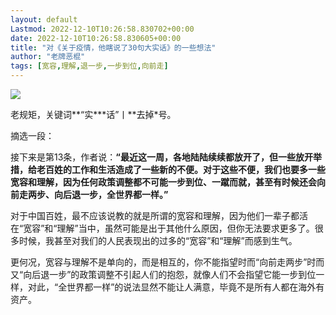 ```yaml
---
layout: default
Lastmod: 2022-12-10T10:26:58.830702+00:00
date: 2022-12-10T10:26:58.830605+00:00
title: "对《关于疫情，他瞎说了30句大实话》的一些想法"
author: "老牌恶棍"
tags: [宽容,理解,退一步,一步到位,向前走]
---
```


![](https://images.weserv.nl/?url=https%3A//mmbiz.qpic.cn/mmbiz_png/1ibcel4Rn6CRApFDAVBJiaCOicjOBfulib7FKK2STo76VwFtYfPE6jVv6Q2kt8z1DlW5IALMcu7sk1BBB4shIibLJIQ/640%3Fwx_fmt%3Dpng)

老规矩，关键词**“实\*\*\*话”丨**去掉\*号。

摘选一段：

接下来是第13条，作者说：**“最近这一周，各地陆陆续续都放开了，但一些放开举措，给老百姓的工作和生活造成了一些新的不便。对于这些不便，我们也要多一些宽容和理解，因为任何政策调整都不可能一步到位、一蹴而就，甚至有时候还会向前走两步、向后退一步，全世界都一样。”**

对于中国百姓，最不应该说教的就是所谓的宽容和理解，因为他们一辈子都活在“宽容”和“理解”当中，虽然可能是出于其他什么原因，但你无法要求更多了。很多时候，我甚至对我们的人民表现出的过多的“宽容”和“理解”而感到生气。

更何况，宽容与理解不是单向的，而是相互的，你不能指望时而“向前走两步”时而又“向后退一步”的政策调整不引起人们的抱怨，就像人们不会指望它能一步到位一样，对此，“全世界都一样”的说法显然不能让人满意，毕竟不是所有人都在海外有资产。

